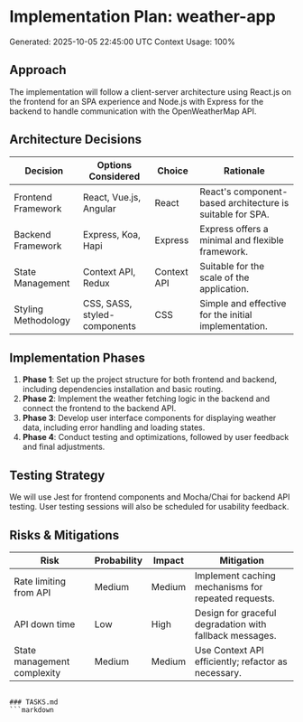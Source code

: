 # Implementation Plan: weather-app
Generated: 2025-10-05 22:45:00 UTC
Context Usage: 100%

## Approach
The implementation will follow a client-server architecture using React.js on the frontend for an SPA experience and Node.js with Express for the backend to handle communication with the OpenWeatherMap API.

## Architecture Decisions
| Decision           | Options Considered           | Choice       | Rationale                                                  |
|--------------------|-----------------------------|--------------|-----------------------------------------------------------|
| Frontend Framework  | React, Vue.js, Angular      | React        | React's component-based architecture is suitable for SPA. |
| Backend Framework   | Express, Koa, Hapi          | Express      | Express offers a minimal and flexible framework.          |
| State Management    | Context API, Redux          | Context API  | Suitable for the scale of the application.                |
| Styling Methodology | CSS, SASS, styled-components | CSS          | Simple and effective for the initial implementation.      |

## Implementation Phases
1. **Phase 1**: Set up the project structure for both frontend and backend, including dependencies installation and basic routing.
2. **Phase 2**: Implement the weather fetching logic in the backend and connect the frontend to the backend API.
3. **Phase 3**: Develop user interface components for displaying weather data, including error handling and loading states.
4. **Phase 4**: Conduct testing and optimizations, followed by user feedback and final adjustments.

## Testing Strategy
We will use Jest for frontend components and Mocha/Chai for backend API testing. User testing sessions will also be scheduled for usability feedback.

## Risks & Mitigations
| Risk                         | Probability | Impact       | Mitigation                                                   |
|------------------------------|-------------|--------------|-------------------------------------------------------------|
| Rate limiting from API       | Medium      | Medium       | Implement caching mechanisms for repeated requests.         |
| API down time                | Low         | High         | Design for graceful degradation with fallback messages.     |
| State management complexity    | Medium      | Medium       | Use Context API efficiently; refactor as necessary.         |
```

### TASKS.md
```markdown